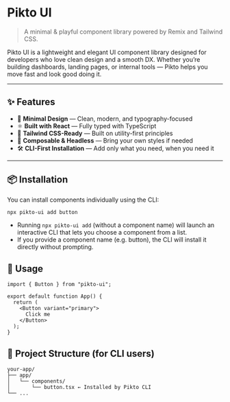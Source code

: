 # Pikto UI

> A minimal & playful component library powered by Remix and Tailwind CSS.

Pikto UI is a lightweight and elegant UI component library designed for developers who love clean design and a smooth DX. Whether you’re building dashboards, landing pages, or internal tools — Pikto helps you move fast and look good doing it.

---

## ✨ Features

- 🎨 **Minimal Design** — Clean, modern, and typography-focused
- ⚛️ **Built with React** — Fully typed with TypeScript
- 💨 **Tailwind CSS-Ready** — Built on utility-first principles
- 🧩 **Composable & Headless** — Bring your own styles if needed
- 🛠️ **CLI-First Installation** — Add only what you need, when you need it

---

## 📦 Installation

You can install components individually using the CLI:
```bash
npx pikto-ui add button
```
- Running `npx pikto-ui add` (without a component name) will launch an interactive CLI that lets you choose a component from a list.
- If you provide a component name (e.g. button), the CLI will install it directly without prompting.



## 🚀 Usage

```
import { Button } from "pikto-ui";

export default function App() {
  return (
    <Button variant="primary">
      Click me
    </Button>
  );
}
```

## 📁 Project Structure (for CLI users)

```
your-app/
├── app/
│   └── components/
│       └── button.tsx ← Installed by Pikto CLI
└── ...
```
